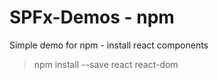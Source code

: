 # SPFx-Demos - npm

Simple demo for npm - install react components

> npm install --save react react-dom


